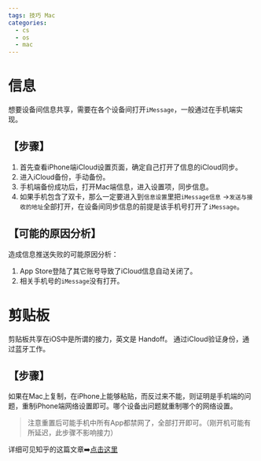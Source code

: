 ```yaml
---
tags: 技巧 Mac
categories:
  - cs
  - os
  - mac
---
```



# 信息
想要设备间信息共享，需要在各个设备间打开`iMessage`，一般通过在手机端实现。
## 【步骤】
1. 首先查看iPhone端iCloud设置页面，确定自己打开了信息的iCloud同步。
2. 进入iCloud备份，手动备份。
3. 手机端备份成功后，打开Mac端信息，进入设置项，同步信息。
4. 如果手机包含了双卡，那么一定要进入到`信息设置`里把`iMessage信息` ->`发送与接收的地址`全部打开，在设备间同步信息的前提是该手机号打开了`iMessage`。

## 【可能的原因分析】
造成信息推送失败的可能原因分析：
1. App Store登陆了其它账号导致了iCloud信息自动关闭了。
2. 相关手机号的`iMessage`没有打开。

# 剪贴板
剪贴板共享在iOS中是所谓的接力，英文是 Handoff。
通过iCloud验证身份，通过蓝牙工作。
## 【步骤】
如果在Mac上复制，在iPhone上能够粘贴，而反过来不能，则证明是手机端的问题，重制iPhone端网络设置即可。哪个设备出问题就重制哪个的网络设置。
> 注意重置后可能手机中所有App都禁网了，全部打开即可。（刚开机可能有所延迟，此步骤不影响接力）

详细可见知乎的这篇文章➡️[点击这里](https://zhuanlan.zhihu.com/p/115520482)
